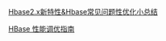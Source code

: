 [Hbase2.x新特性&Hbase常见问题性优化小总结](https://mp.weixin.qq.com/s?__biz=MzU3MzgwNTU2Mg==&mid=2247507355&idx=1&sn=3396fcab46f0392068a591a38ee984d7&scene=21#wechat_redirect)

[HBase 性能调优指南](https://mp.weixin.qq.com/s/yoZeMa8GvFoVm3sunFaftQ)